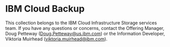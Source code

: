 # IBM Cloud Backup

This collection belongs to the IBM Cloud Infrastructure Storage services team. If you have any questions or concerns, contact the Offering Manager, Doug Petteway (Doug.Petteway@us.ibm.com) or the Information Developer, Viktoria Muirhead (viktoria.muirhead@ibm.com).
